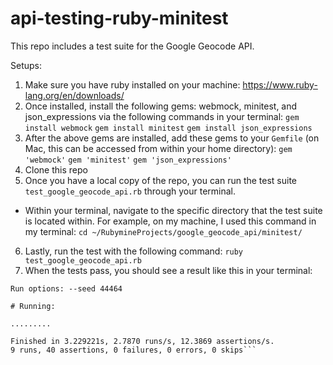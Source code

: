 # api-testing-ruby-minitest
This repo includes a test suite for the Google Geocode API.

Setups:
1. Make sure you have ruby installed on your machine: https://www.ruby-lang.org/en/downloads/
2. Once installed, install the following gems: webmock, minitest, and json_expressions via the following commands in your terminal:
```gem install webmock```
```gem install minitest```
```gem install json_expressions```
3. After the above gems are installed, add these gems to your ```Gemfile``` (on Mac, this can be accessed from within your home directory):
```gem 'webmock'```
```gem 'minitest'```
```gem 'json_expressions'```
4. Clone this repo
5. Once you have a local copy of the repo, you can run the test suite ```test_google_geocode_api.rb``` through your terminal.
 - Within your terminal, navigate to the specific directory that the test suite is located within. For example, on my machine, I used this command in my terminal: ```cd ~/RubymineProjects/google_geocode_api/minitest/```
6. Lastly, run the test with the following command: ```ruby test_google_geocode_api.rb```
7. When the tests pass, you should see a result like this in your terminal: 
```~/RubymineProjects/google_geocode_api/minitest [master] $ ruby test_google_geocode_api.rb
Run options: --seed 44464

# Running:

.........

Finished in 3.229221s, 2.7870 runs/s, 12.3869 assertions/s.
9 runs, 40 assertions, 0 failures, 0 errors, 0 skips```
